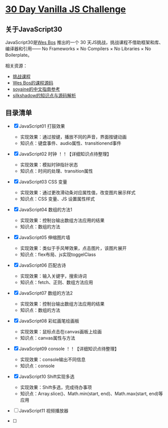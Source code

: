 # [30 Day Vanilla JS Challenge](https://JavaScript30.com)
## 关于JavaScript30
JavaScript30是[Wes Bos](https://github.com/wesbos) 推出的一个 30 天JS挑战，挑战课程不借助框架和库、编译器和引用—— No Frameworks × No Compilers × No Libraries × No Boilerplate。

相关资源：
  - [挑战课程](https://JavaScript30.com)
  - [Wes Bos的课程源码](https://github.com/wesbos/JavaScript30)
  - [soyaine的中文指南参考](https://github.com/soyaine/JavaScript30)
  - [silkshadow的知识点与源码解析]()

## 目录清单
- [x] JavaScript01 打鼓效果
     - 实现效果：通过按键，播放不同的声音，界面按键动画
     - 知识点：键盘事件、audio属性、transitionend事件
- [x] JavaScript02 时钟 ！！【详细知识点待整理】
   - 实现效果：模拟时钟指针状态
   - 知识点：时间的处理、transition属性
- [x] JavaScript03 CSS 变量
   - 实现效果：通过更改滑动条对应属性值，改变图片展示样式
   - 知识点：CSS 变量、JS 设置属性样式
- [x] JavaScript04 数组的方法1
   - 实现效果：控制台输出数组方法应用的结果
   - 知识点：数组的方法
- [x] JavaScript05 伸缩图片墙
   - 实现效果：类似于手风琴效果，点击图片，该图片展开
   - 知识点：flex布局、js实现toggelClass
- [x] JavaScript06 匹配古诗
   - 实现效果：输入关键字，搜索诗词
   - 知识点：fetch、正则、数组方法应用
- [x] JavaScript07 数组的方法2
   - 实现效果：控制台输出数组方法应用的结果
   - 知识点：数组的方法
- [x] JavaScript08 彩虹画笔绘画板
   - 实现效果：鼠标点击在canvas画板上绘画
   - 知识点：canvas属性与方法
- [x] JavaScript09 console ！！【详细知识点待整理】
   - 实现效果：console输出不同信息
   - 知识点：console
- [x] JavaScript10 Shift实现多选
   - 实现效果：Shift多选，完成待办事项
   - 知识点：Array.slice()、Math.min(start, end)、Math.max(start, end)等应用
- [ ] JavaScript11 视频播放器
  
- [ ]
